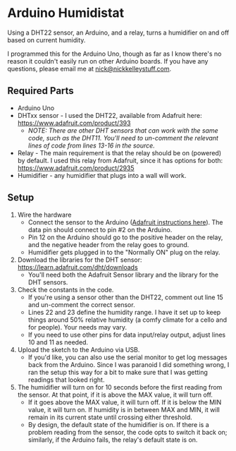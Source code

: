 # Arduino Humidistat
Using a DHT22 sensor, an Arduino, and a relay, turns a humidifier on and off based on current humidity.

I programmed this for the Arduino Uno, though as far as I know there's no reason it couldn't easily run on other Arduino boards. If you have any questions, please email me at nick@nickkelleystuff.com.

## Required Parts

* Arduino Uno
* DHTxx sensor - I used the DHT22, available from Adafruit here: https://www.adafruit.com/product/393
	* *NOTE: There are other DHT sensors that can work with the same code, such as the DHT11. You'll need to un-comment the relevant lines of code from lines 13-16 in the source.*
* Relay - The main requirement is that the relay should be on (powered) by default. I used this relay from Adafruit, since it has options for both: https://www.adafruit.com/product/2935
* Humidifier - any humidifier that plugs into a wall will work.

## Setup

1. Wire the hardware
	* Connect the sensor to the Arduino ([Adafruit instructions here](https://learn.adafruit.com/dht/connecting-to-a-dhtxx-sensor)). The data pin should connect to pin #2 on the Arduino.
	* Pin 12 on the Arduino should go to the positive header on the relay, and the negative header from the relay goes to ground.
	* Humidifier gets plugged in to the "Normally ON" plug on the relay.
2. Download the libraries for the DHT sensor: https://learn.adafruit.com/dht/downloads
	* You'll need both the Adafruit Sensor library and the library for the DHT sensors.
3. Check the constants in the code.
	* If you're using a sensor other than the DHT22, comment out line 15 and un-comment the correct sensor.
	* Lines 22 and 23 define the humidity range. I have it set up to keep things around 50% relative humidity (a comfy climate for a cello and for people). Your needs may vary.
	* If you need to use other pins for data input/relay output, adjust lines 10 and 11 as needed.
4. Upload the sketch to the Arduino via USB.
	* If you'd like, you can also use the serial monitor to get log messages back from the Arduino. Since I was paranoid I did something wrong, I ran the setup this way for a bit to make sure that I was getting readings that looked right.
5. The humidifier will turn on for 10 seconds before the first reading from the sensor. At that point, if it is above the MAX value, it will turn off.
	* If it goes above the MAX value, it will turn off. If it is below the MIN value, it will turn on. If humidity is in between MAX and MIN, it will remain in its current state until crossing either threshold.
	* By design, the default state of the humidifier is on. If there is a problem reading from the sensor, the code opts to switch it back on; similarly, if the Arduino fails, the relay's default state is on.
